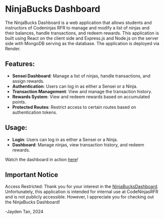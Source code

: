 # NinjaBucks Dashboard
The NinjaBucks Dashboard is a web application that allows students and instructors of Codeninjas RFR to manage and modify a list of ninjas and their balances, handle transactions, and redeem rewards. This application is built using React on the client side and Express.js and Node.js on the server side with MongoDB serving as the database. The application is deployed via Render.

## Features:
* **Sensei Dashboard**: Manage a list of ninjas, handle transactions, and assign rewards.
* **Authentication**: Users can log in as either a Sensei or a Ninja.
* **Transaction Management**: View and manage the transaction history.
* **Rewards System**: View and redeem rewards based on accumulated points.
* **Protected Routes**: Restrict access to certain routes based on authentication tokens.

## Usage:
* **Login**: Users can log in as either a Sensei or a Ninja.
* **Dashboard**: Manage ninjas, view transaction history, and redeem rewards.

Watch the dashboard in action [here](https://github.com/user-attachments/assets/a77bf62b-7780-4bde-a2e5-4e44fb8f217d)!

## Important Notice
Access Restricted:
Thank you for your interest in the [NinjaBucksDashboard](https://ninjabucksdashboard-fjcn.onrender.com/). Unfortunately, this application is intended for internal use at CodeNinjasRFR and is not publicly accessible. However, I appreciate you for checking out the NinjaBucks Dashboard! 

\-Jayden Tan, 2024






